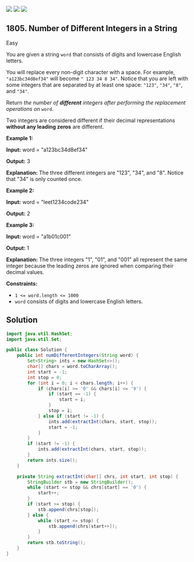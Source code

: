 [![](https://img.shields.io/github/stars/javadev/LeetCode-in-Java?label=Stars&style=flat-square)](https://github.com/javadev/LeetCode-in-Java)
[![](https://img.shields.io/github/forks/javadev/LeetCode-in-Java?label=Fork%20me%20on%20GitHub%20&style=flat-square)](https://github.com/javadev/LeetCode-in-Java/fork)
[![](https://img.shields.io/badge/-LeetCode%20in%20Kotlin-blue?style=flat-square)](https://github.com/javadev/LeetCode-in-Kotlin)

## 1805\. Number of Different Integers in a String

Easy

You are given a string `word` that consists of digits and lowercase English letters.

You will replace every non-digit character with a space. For example, `"a123bc34d8ef34"` will become `" 123 34 8 34"`. Notice that you are left with some integers that are separated by at least one space: `"123"`, `"34"`, `"8"`, and `"34"`.

Return _the number of **different** integers after performing the replacement operations on_ `word`.

Two integers are considered different if their decimal representations **without any leading zeros** are different.

**Example 1:**

**Input:** word = "a123bc34d8ef34"

**Output:** 3

**Explanation:** The three different integers are "123", "34", and "8". Notice that "34" is only counted once.

**Example 2:**

**Input:** word = "leet1234code234"

**Output:** 2

**Example 3:**

**Input:** word = "a1b01c001"

**Output:** 1

**Explanation:** The three integers "1", "01", and "001" all represent the same integer because the leading zeros are ignored when comparing their decimal values.

**Constraints:**

*   `1 <= word.length <= 1000`
*   `word` consists of digits and lowercase English letters.

## Solution

```java
import java.util.HashSet;
import java.util.Set;

public class Solution {
    public int numDifferentIntegers(String word) {
        Set<String> ints = new HashSet<>();
        char[] chars = word.toCharArray();
        int start = -1;
        int stop = 0;
        for (int i = 0; i < chars.length; i++) {
            if (chars[i] >= '0' && chars[i] <= '9') {
                if (start == -1) {
                    start = i;
                }
                stop = i;
            } else if (start != -1) {
                ints.add(extractInt(chars, start, stop));
                start = -1;
            }
        }
        if (start != -1) {
            ints.add(extractInt(chars, start, stop));
        }
        return ints.size();
    }

    private String extractInt(char[] chrs, int start, int stop) {
        StringBuilder stb = new StringBuilder();
        while (start <= stop && chrs[start] == '0') {
            start++;
        }
        if (start >= stop) {
            stb.append(chrs[stop]);
        } else {
            while (start <= stop) {
                stb.append(chrs[start++]);
            }
        }
        return stb.toString();
    }
}
```